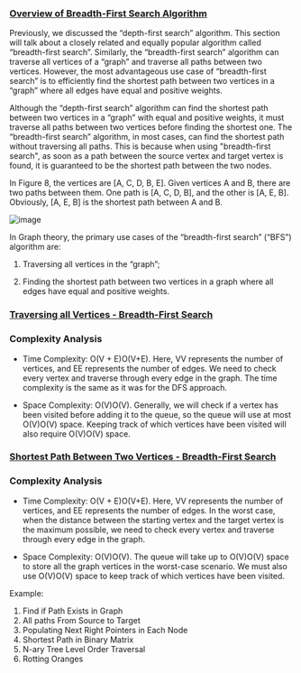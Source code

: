 ### [Overview of Breadth-First Search Algorithm](https://leetcode.com/explore/learn/card/graph/620/breadth-first-search-in-graph/3883/)

Previously, we discussed the “depth-first search” algorithm. This section will talk about a closely related and equally popular algorithm called “breadth-first search”. Similarly, the “breadth-first search” algorithm can traverse all vertices of a “graph” and traverse all paths between two vertices. However, the most advantageous use case of “breadth-first search” is to efficiently find the shortest path between two vertices in a “graph” where all edges have equal and positive weights.

Although the “depth-first search” algorithm can find the shortest path between two vertices in a “graph” with equal and positive weights, it must traverse all paths between two vertices before finding the shortest one. The “breadth-first search” algorithm, in most cases, can find the shortest path without traversing all paths. This is because when using "breadth-first search", as soon as a path between the source vertex and target vertex is found, it is guaranteed to be the shortest path between the two nodes.

In Figure 8, the vertices are [A, C, D, B, E]. Given vertices A and B, there are two paths between them. One path is [A, C, D, B], and the other is [A, E, B]. Obviously, [A, E, B] is the shortest path between A and B.

![image](https://user-images.githubusercontent.com/5952279/153629044-3691f699-edc3-4bcd-aa85-19c032489e9f.png)

In Graph theory, the primary use cases of the “breadth-first search” (“BFS”) algorithm are:

1. Traversing all vertices in the “graph”;

2. Finding the shortest path between two vertices in a graph where all edges have equal and positive weights.

### [Traversing all Vertices - Breadth-First Search](https://leetcode.com/explore/learn/card/graph/620/breadth-first-search-in-graph/3851/)

### Complexity Analysis
- Time Complexity: O(V + E)O(V+E). Here, VV represents the number of vertices, and EE represents the number of edges. We need to check every vertex and traverse through every edge in the graph. The time complexity is the same as it was for the DFS approach.

- Space Complexity: O(V)O(V). Generally, we will check if a vertex has been visited before adding it to the queue, so the queue will use at most O(V)O(V) space. Keeping track of which vertices have been visited will also require O(V)O(V) space.

### [Shortest Path Between Two Vertices - Breadth-First Search](https://leetcode.com/explore/learn/card/graph/620/breadth-first-search-in-graph/3852/)

### Complexity Analysis
- Time Complexity: O(V + E)O(V+E). Here, VV represents the number of vertices, and EE represents the number of edges. In the worst case, when the distance between the starting vertex and the target vertex is the maximum possible, we need to check every vertex and traverse through every edge in the graph.

- Space Complexity: O(V)O(V). The queue will take up to O(V)O(V) space to store all the graph vertices in the worst-case scenario. We must also use O(V)O(V) space to keep track of which vertices have been visited.

Example:
1. Find if Path Exists in Graph
2. All paths From Source to Target
3. Populating Next Right Pointers in Each Node
4. Shortest Path in Binary Matrix
5. N-ary Tree Level Order Traversal
6. Rotting Oranges



